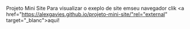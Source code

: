 Projeto Mini Site
Para visualizar o exeplo de site emseu navegador clik <a href="https://alexgavies.github.io/projeto-mini-site/"rel="external" target="_blanc">aqui!</a>